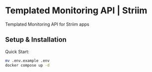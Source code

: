 # Templated Monitoring API | Striim
Templated Monitoring API for Striim apps


## Setup & Installation
Quick Start:
```bash
mv .env.example .env
docker compose up -d
```